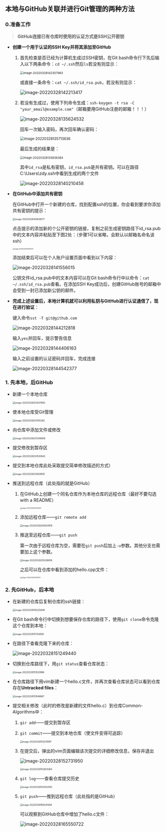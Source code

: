 ## 本地与GitHub关联并进行Git管理的两种方法

### 0.准备工作

> **GitHub连接已有仓库时使用的认证方式是SSH公开密钥**

* **创建一个用于认证的SSH Key并将其添加至GitHub**

    1. 首先检查是否已经为计算机生成过SSH密钥，在Git bash命令行下先后输入以下两条命令：`cd ~/.ssh`然后`ls`若没有则显示：

        <img src="https://gitee.com/huiba450zdy/typora-picture/raw/master/img/image-20220328142307963.png" alt="image-20220328142307963" style="zoom:67%;" />

        或直接一条命令：`cat ~/.ssh/id_rsa.pub`，若没有则显示：

        <img src="https://gitee.com/huiba450zdy/typora-picture/raw/master/img/image-20220328142213417.png" alt="image-20220328142213417"  />

    2. 若没有生成过，使用下列命令生成：`ssh-keygen -t rsa -C "your_email@example.com"`（邮箱要用GitHub注册的邮箱！！！）

        <img src="https://gitee.com/huiba450zdy/typora-picture/raw/master/img/image-20220328135624532.png" alt="image-20220328135624532"  />

        回车一次输入密码，再次回车确认密码：

        <img src="https://gitee.com/huiba450zdy/typora-picture/raw/master/img/image-20220328135713636.png" alt="image-20220328135713636" style="zoom:80%;" />

        最后生成的结果是：

        <img src="https://gitee.com/huiba450zdy/typora-picture/raw/master/img/image-20220328135836384.png" alt="image-20220328135836384" style="zoom: 67%;" />

        其中`id_rsa`是私有密钥，`id_rsa.pub`是共有密钥。可以在路径C:\Users\zdy\.ssh中看到生成的两个文件

        ![image-20220328140210458](https://gitee.com/huiba450zdy/typora-picture/raw/master/img/image-20220328140210458.png)

* **在GitHub中添加共有密钥**

    在GitHub中打开一个新建的仓库，找到配置ssh的位置，你会看到要求你添加共有密钥的提示：

    <img src="https://gitee.com/huiba450zdy/typora-picture/raw/master/img/image-20220328140838077.png" alt="image-20220328140838077" style="zoom:50%;" />

    点击提示的添加新的个公开密钥的链接，复制之前生成密钥路径下id_rsa.pub中的文本内容并粘贴至下图2处：（步骤1可以省略，会默认以邮箱名命名该ssh）

    <img src="https://gitee.com/huiba450zdy/typora-picture/raw/master/img/image-20220328141301024.png" alt="image-20220328141301024" style="zoom: 33%;" />

    添加结束后可以在个人账户设置页面中看到以下内容：

    ![image-20220328141556015](https://gitee.com/huiba450zdy/typora-picture/raw/master/img/image-20220328141556015.png)

    公钥文件id_rsa.pub中的文本内容可以在Git bash命令行中以命令：`cat ~/.ssh/id_rsa.pub`查看。在添加SSH Key成功后，创建GitHub账号的邮箱中会受到一封已添加新公钥的邮件。

* **完成上述设置后，本地计算机就可以利用私钥与GitHub进行认证通信了，现在进行验证**：

    键入命令`sst -T git@github.com`

    ![image-20220328144212818](https://gitee.com/huiba450zdy/typora-picture/raw/master/img/image-20220328144212818.png)

    输入`yes`并回车，提示警告信息

    ![image-20220328144406163](https://gitee.com/huiba450zdy/typora-picture/raw/master/img/image-20220328144406163.png)

    输入之前设置的认证密码并回车，完成连接

    ![image-20220328144542377](https://gitee.com/huiba450zdy/typora-picture/raw/master/img/image-20220328144542377.png)

### 1. 先本地，后GitHub

* 新建一个本地仓库

    <img src="https://gitee.com/huiba450zdy/typora-picture/raw/master/img/image-20220328203037683.png" alt="image-20220328203037683" style="zoom:50%;" />

* 使本地仓库受Git管理

    <img src="https://gitee.com/huiba450zdy/typora-picture/raw/master/img/image-20220328203105262.png" alt="image-20220328203105262" style="zoom:50%;" />

* 向仓库中添加文件或修改

    <img src="https://gitee.com/huiba450zdy/typora-picture/raw/master/img/image-20220328203349858.png" alt="image-20220328203349858" style="zoom:50%;" />

* 提交修改到暂存区

    <img src="https://gitee.com/huiba450zdy/typora-picture/raw/master/img/image-20220328203530642.png" alt="image-20220328203530642" style="zoom:50%;" />

* 提交到本地仓库此处采取提交简单修改描述的方式）

    <img src="https://gitee.com/huiba450zdy/typora-picture/raw/master/img/image-20220328203829610.png" alt="image-20220328203829610" style="zoom:50%;" />

* 推送到远程仓库（此处指的就是GitHub）

    1. 在GitHub上创建一个同名仓库作为本地仓库的远程仓库（最好不要勾选with a README）

        <img src="https://gitee.com/huiba450zdy/typora-picture/raw/master/img/image-20220328204531623.png" alt="image-20220328204531623" style="zoom:33%;" />

    2. 添加远程仓库——`git remote add`

        <img src="https://gitee.com/huiba450zdy/typora-picture/raw/master/img/image-20220328205054919.png" alt="image-20220328205054919" style="zoom:50%;" />

    3. 推送至远程仓库——`git push`

        第一次由于远程仓库为空，需要在`git push`后加上`-u`参数。其他分支也需要加上这个参数。

        <img src="https://gitee.com/huiba450zdy/typora-picture/raw/master/img/image-20220328205206616.png" alt="image-20220328205206616" style="zoom:50%;" />

        之后可以在仓库中看到添加的hello.cpp文件：

        <img src="https://gitee.com/huiba450zdy/typora-picture/raw/master/img/image-20220328210612671.png" alt="image-20220328210612671" style="zoom: 33%;" />





### 2. 先GitHub，后本地

* 在新建的仓库后复制仓库的ssh链接：

    <img src="https://gitee.com/huiba450zdy/typora-picture/raw/master/img/image-20220328145225849.png" alt="image-20220328145225849" style="zoom: 50%;" />

* 在Git bash命令行中切换到想要保存仓库的路径下，使用`git clone`命令克隆这个仓库到本地：

    <img src="https://gitee.com/huiba450zdy/typora-picture/raw/master/img/image-20220328151124958.png" alt="image-20220328151124958" style="zoom:50%;" />

* 在路径下查看克隆下来的仓库：

    ![image-20220328151249440](https://gitee.com/huiba450zdy/typora-picture/raw/master/img/image-20220328151249440.png)

* 切换到仓库路径下，用`git status`查看仓库状态：

    <img src="https://gitee.com/huiba450zdy/typora-picture/raw/master/img/image-20220328151520986.png" alt="image-20220328151520986" style="zoom:50%;" />

* 在仓库路径下用vim新建一个hello.c文件，并再次查看仓库状态可以看到仓库存在**Untracked files**：

    <img src="https://gitee.com/huiba450zdy/typora-picture/raw/master/img/image-20220328151946687.png" alt="image-20220328151946687" style="zoom:50%;" />

* 提交相关修改（此时的修改是新建的文件hello.c）到仓库Common-Algorithms中：

    1. `gir add`——提交到暂存区

    2. `git commit`——提交到本地仓库（使文件变得可追踪）

        <img src="https://gitee.com/huiba450zdy/typora-picture/raw/master/img/image-20220328152531897.png" alt="image-20220328152531897" style="zoom:50%;" />

    3. 在提交后，弹出的vim页面编辑该次提交的详细修改信息，保存并退出

        ![image-20220328152731950](https://gitee.com/huiba450zdy/typora-picture/raw/master/img/image-20220328152731950.png)

        <img src="https://gitee.com/huiba450zdy/typora-picture/raw/master/img/image-20220328152825384.png" alt="image-20220328152825384" style="zoom:50%;" />

    4. `git log`——查看仓库提交历史

        <img src="https://gitee.com/huiba450zdy/typora-picture/raw/master/img/image-20220328153052500.png" alt="image-20220328153052500" style="zoom:50%;" />

    5. `git push`——推到远程仓库（此处指的是GitHub）

        <img src="https://gitee.com/huiba450zdy/typora-picture/raw/master/img/image-20220328165441494.png" alt="image-20220328165441494" style="zoom:50%;" />

        可以观察到GitHub仓库中增加了hello.c文件：

        ![image-20220328165550722](https://gitee.com/huiba450zdy/typora-picture/raw/master/img/image-20220328165550722.png)

        
